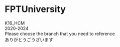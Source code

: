 # FPTUniversity
K16_HCM<br>
2020-2024<br>
Please choose the branch that you need to reference<br>
ありがとうごうざいます
